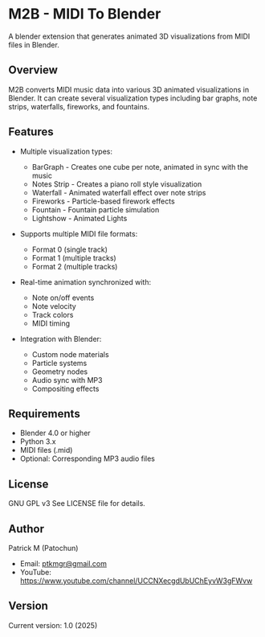 # M2B - MIDI To Blender

A blender extension that generates animated 3D visualizations from MIDI files in Blender.

## Overview

M2B converts MIDI music data into various 3D animated visualizations in Blender. It can create several visualization types including bar graphs, note strips, waterfalls, fireworks, and fountains.

## Features

- Multiple visualization types:
  - BarGraph - Creates one cube per note, animated in sync with the music
  - Notes Strip - Creates a piano roll style visualization
  - Waterfall - Animated waterfall effect over note strips
  - Fireworks - Particle-based firework effects
  - Fountain - Fountain particle simulation
  - Lightshow - Animated Lights
  
- Supports multiple MIDI file formats:
  - Format 0 (single track)
  - Format 1 (multiple tracks)
  - Format 2 (multiple tracks)

- Real-time animation synchronized with:
  - Note on/off events
  - Note velocity 
  - Track colors
  - MIDI timing

- Integration with Blender:
  - Custom node materials
  - Particle systems
  - Geometry nodes
  - Audio sync with MP3
  - Compositing effects

## Requirements

- Blender 4.0 or higher
- Python 3.x
- MIDI files (.mid)
- Optional: Corresponding MP3 audio files

## License

GNU GPL v3
See LICENSE file for details.

## Author

Patrick M (Patochun)
- Email: ptkmgr@gmail.com
- YouTube: https://www.youtube.com/channel/UCCNXecgdUbUChEyvW3gFWvw

## Version

Current version: 1.0 (2025)
